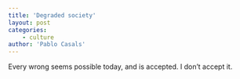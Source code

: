 ```yaml
---
title: 'Degraded society'
layout: post
categories:
    - culture
author: 'Pablo Casals'
---
```


Every wrong seems possible today, and is accepted. I don’t accept it.